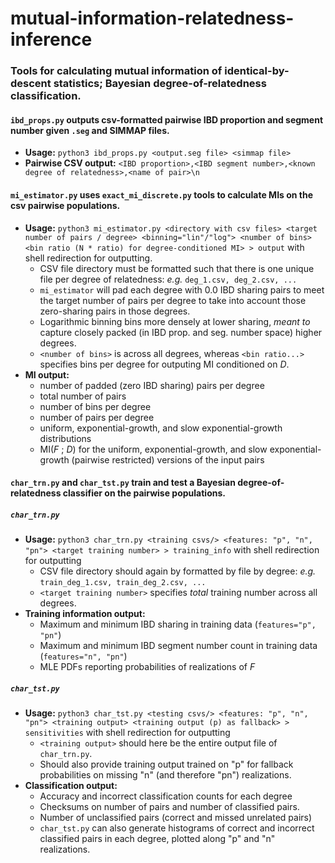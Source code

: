 # mutual-information-relatedness-inference
### Tools for calculating mutual information of identical-by-descent statistics; Bayesian degree-of-relatedness classification.

#### `ibd_props.py` outputs csv-formatted pairwise IBD proportion and segment number given `.seg` and SIMMAP files.
- **Usage:** `python3 ibd_props.py <output.seg file> <simmap file>`
- **Pairwise CSV output:** `<IBD proportion>,<IBD segment number>,<known degree of relatedness>,<name of pair>\n`

#### `mi_estimator.py` uses `exact_mi_discrete.py` tools to calculate MIs on the csv pairwise populations.
- **Usage:** `python3 mi_estimator.py <directory with csv files> <target number of pairs / degree> <binning="lin"/"log"> <number of bins> <bin ratio (N * ratio) for degree-conditioned MI> > output` with shell redirection for outputting.
    - CSV file directory must be formatted such that there is one unique file per degree of relatedness: _e.g._ `deg_1.csv, deg_2.csv, ...`
    - `mi_estimator` will pad each degree with 0.0 IBD sharing pairs to meet the target number of pairs per degree to take into account those zero-sharing pairs in those degrees.
    - Logarithmic binning bins more densely at lower sharing, _meant to_ capture closely packed (in IBD prop. and seg. number space) higher degrees.
    - `<number of bins>` is across all degrees, whereas `<bin ratio...>` specifies bins per degree for outputing MI conditioned on _D_.
- **MI output:**  
    - number of padded (zero IBD sharing) pairs per degree
    - total number of pairs
    - number of bins per degree
    - number of pairs per degree
    - uniform, exponential-growth, and slow exponential-growth distributions
    - MI(_F_ ; _D_) for the uniform, exponential-growth, and slow exponential-growth (pairwise restricted) versions of the input pairs

#### `char_trn.py` and `char_tst.py` train and test a Bayesian degree-of-relatedness classifier on the pairwise populations.
##### `char_trn.py`
- **Usage:** `python3 char_trn.py <training csvs/> <features: "p", "n", "pn"> <target training number> > training_info` with shell redirection for outputting
    - CSV file directory should again by formatted by file by degree: _e.g._ `train_deg_1.csv, train_deg_2.csv, ...`
    - `<target training number>` specifies _total_ training number across all degrees.
- **Training information output:** 
    - Maximum and minimum IBD sharing in training data (`features="p", "pn"`)
    - Maximum and minimum IBD segment number count in training data (`features="n", "pn"`)
    - MLE PDFs reporting probabilities of realizations of _F_

##### `char_tst.py`
- **Usage:** `python3 char_tst.py <testing csvs/> <features: "p", "n", "pn"> <training output> <training output (p) as fallback> > sensitivities` with shell redirection for outputting
    - `<training output>` should here be the entire output file of `char_trn.py`.
    - Should also provide training output trained on "p" for fallback probabilities on missing "n" (and therefore "pn") realizations.
- **Classification output:**
    - Accuracy and incorrect classification counts for each degree
    - Checksums on number of pairs and number of classified pairs.
    - Number of unclassified pairs (correct and missed unrelated pairs)
    - `char_tst.py` can also generate histograms of correct and incorrect classified pairs in each degree, plotted along "p" and "n" realizations.
